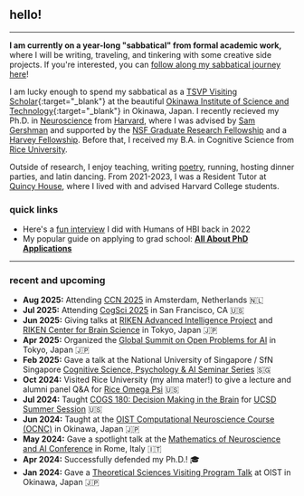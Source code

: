 ## hello!
***
**I am currently on a year-long "sabbatical" from formal academic work,** where I will be writing, traveling, and tinkering with some creative side projects. If you're interested, you can [follow along my sabbatical journey here](https://sabbatical.lucylai.com/)!

I am lucky enough to spend my sabbatical as a [TSVP Visiting Scholar](https://groups.oist.jp/tsvp){:target="_blank"} at the beautiful [Okinawa Institute of Science and Technology](https://oist.jp){:target="_blank"} in Okinawa, Japan. I recently recieved my Ph.D. in <a href="https://pinphd.hms.harvard.edu/" target="_blank">Neuroscience</a> from <a href="http://www.harvard.edu" target="_blank">Harvard</a>, where I was advised by <a href="http://gershmanlab.com/people/sam.html" target="_blank">Sam Gershman</a> and supported by the <a href="https://www.nsfgrfp.org/" target="_blank">NSF Graduate Research Fellowship</a> and a <a href="https://www.28twelvefoundation.org/" target="_blank">Harvey Fellowship</a>. Before that, I received my B.A. in Cognitive Science from <a href="http://www.rice.edu/" target="_blank">Rice University</a>.

Outside of research, I enjoy teaching, writing <a href="http://subcorticalsongs.wordpress.com/" target="_blank">poetry</a>, running, hosting dinner parties, and latin dancing. From 2021-2023, I was a Resident Tutor at <a href="https://quincy.harvard.edu/" target="_blank">Quincy House</a>, where I lived with and advised Harvard College students.

### quick links
* Here's a [fun interview](https://brain.harvard.edu/hbi_humans/lucy-lai/) I did with Humans of HBI back in 2022
* My popular guide on applying to grad school: **[All About PhD Applications](https://lucylai.com/blog/gradapps)**

***

### recent and upcoming
* **Aug 2025:** Attending [CCN 2025](https://2025.ccneuro.org/) in Amsterdam, Netherlands 🇳🇱
* **Jul 2025:** Attending [CogSci 2025](https://cognitivesciencesociety.org/cogsci-2025/) in San Francisco, CA 🇺🇸
* **Jun 2025:** Giving talks at [RIKEN Advanced Intelligence Project](https://www.riken.jp/en/research/labs/aip/) and [RIKEN Center for Brain Science](https://cbs.riken.jp/en/) in Tokyo, Japan 🇯🇵
* **Apr 2025:** Organized the [Global Summit on Open Problems for AI](https://www.algopreneurship.ai/) in Tokyo, Japan 🇯🇵
* **Feb 2025:** Gave a talk at the National University of Singapore / SfN Singapore [Cognitive Science, Psychology & AI Seminar Series](https://sfn.sg/cognitive-science-psychology-ai-seminar-series-3/) 🇸🇬
* **Oct 2024:** Visited Rice University (my alma mater!) to give a lecture and alumni panel Q&A for [Rice Omega Psi](https://www.instagram.com/riceomegapsi/) 🇺🇸
* **Jul 2024:** Taught [COGS 180: Decision Making in the Brain](https://cogs180.github.io/su24/) for [UCSD Summer Session](https://summersession.ucsd.edu/) 🇺🇸
* **Jun 2024:** Taught at the [OIST Computational Neuroscience Course (OCNC)](https://groups.oist.jp/ocnc) in Okinawa, Japan 🇯🇵
* **May 2024:** Gave a spotlight talk at the [Mathematics of Neuroscience and AI Conference](https://neuromonster.org/) in Rome, Italy 🇮🇹
* **Apr 2024:** Successfully defended my Ph.D.! 🎓
* **Jan 2024:** Gave a [Theoretical Sciences Visiting Program Talk](https://www.youtube.com/watch?v=HRle-fddpYo) at OIST in Okinawa, Japan 🇯🇵

